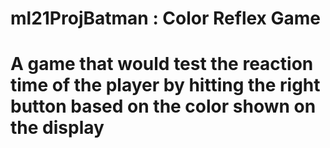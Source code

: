 # ml21ProjBatman : Color Reflex Game
# A game that would test the reaction time of the player by hitting the right button based on the color shown on the display
